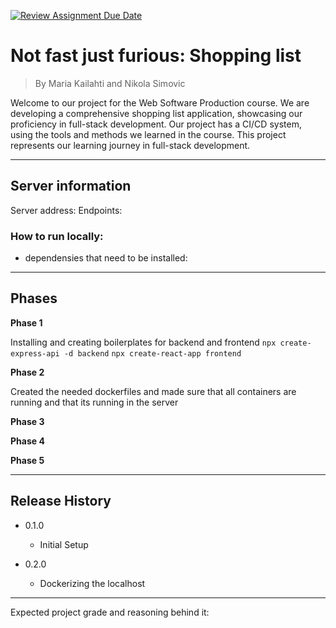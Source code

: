 [![Review Assignment Due Date](https://classroom.github.com/assets/deadline-readme-button-24ddc0f5d75046c5622901739e7c5dd533143b0c8e959d652212380cedb1ea36.svg)](https://classroom.github.com/a/iuze45af)
# Not fast just furious: Shopping list
> By Maria Kailahti and Nikola Simovic

Welcome to our project for the Web Software Production course. We are developing a comprehensive shopping list application, showcasing our proficiency in full-stack development. Our project has a CI/CD system, using the tools and methods we learned in the course. This project represents our learning journey in full-stack development.

------------------------

## Server information

Server address:
Endpoints:

### How to run locally: 

- dependensies that need to be installed:

------------------------

## Phases

**Phase 1**

Installing and creating boilerplates for backend and frontend
    ```
    npx create-express-api -d backend
    ```
    ```
    npx create-react-app frontend
    ```

**Phase 2**

Created the needed dockerfiles and made sure that all containers are running and that its running in the server

**Phase 3**

**Phase 4**

**Phase 5**


------------------------

## Release History

* 0.1.0
    * Initial Setup

* 0.2.0
    * Dockerizing the localhost 


------------------------

Expected project grade and reasoning behind it:

